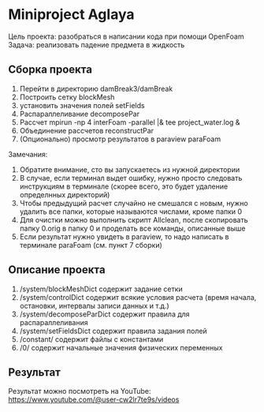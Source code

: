 # Miniproject Aglaya

Цель проекта: разобраться в написании кода при помощи OpenFoam <br />
Задача: реализовать падение предмета в жидкость

## Сборка проекта ##
1. Перейти в директорию damBreak3/damBreak
2. Построить сетку blockMesh
3. установить значения полей setFields
4. Распараллеливание decomposePar
5. Рассчет mpirun -np 4 interFoam -parallel |& tee project_water.log &
6. Объединение рассчетов reconstructPar
7. (Опционально) просмотр результатов в paraview paraFoam

Замечания:
1. Обратите внимание, сто вы запускаетесь из нужной директории
2. В случае, если терминал выдет ошибку, нужно просто следовать инструкциям в терминале (скорее всего, это будет удаление определнных директорий)
3. Чтобы предыдущий расчет случайно не смешался с новым, нужно удалить все папки, которые называются  числами, кроме папки 0
4. Для очистки можно выполнить скрипт Allclean, после скопировать папку 0.orig в папку 0 и проделать все команды, описанные выше
5. Если результат нужно увидеть в paraview, то надо написать в терминале paraFoam (см. пункт 7 сборки)

## Описание проекта ##
1. /system/blockMeshDict содержит задание сетки
2. /system/controlDict содержит всякие условия расчета (время начала, остановки, интервалы записи данных и т.д.)
3. /system/decomposeParDict содержит правила для распараллеливания
4. /system/setFieldsDict содержит правила задания полей
5. /constant/ содержит файлы с константами
6. /0/ содержит начальные значения физических переменных

## Результат ##

Результат можно посмотреть на YouTube: https://www.youtube.com/@user-cw2lr7te9s/videos
